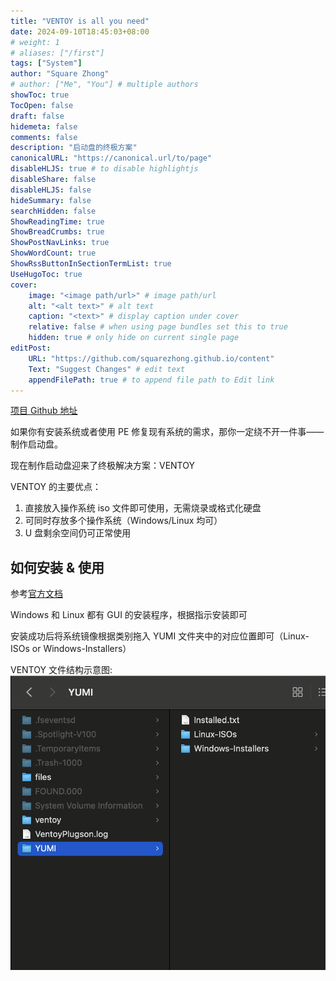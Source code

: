 ```yaml
---
title: "VENTOY is all you need"
date: 2024-09-10T18:45:03+08:00
# weight: 1
# aliases: ["/first"]
tags: ["System"]
author: "Square Zhong"
# author: ["Me", "You"] # multiple authors
showToc: true
TocOpen: false
draft: false
hidemeta: false
comments: false
description: "启动盘的终极方案"
canonicalURL: "https://canonical.url/to/page"
disableHLJS: true # to disable highlightjs
disableShare: false
disableHLJS: false
hideSummary: false
searchHidden: false
ShowReadingTime: true
ShowBreadCrumbs: true
ShowPostNavLinks: true
ShowWordCount: true
ShowRssButtonInSectionTermList: true
UseHugoToc: true
cover:
    image: "<image path/url>" # image path/url
    alt: "<alt text>" # alt text
    caption: "<text>" # display caption under cover
    relative: false # when using page bundles set this to true
    hidden: true # only hide on current single page
editPost:
    URL: "https://github.com/squarezhong.github.io/content"
    Text: "Suggest Changes" # edit text
    appendFilePath: true # to append file path to Edit link
---
```


[项目 Github 地址](https://github.com/ventoy/Ventoy)

如果你有安装系统或者使用 PE 修复现有系统的需求，那你一定绕不开一件事——制作启动盘。

现在制作启动盘迎来了终极解决方案：VENTOY

VENTOY 的主要优点：

1. 直接放入操作系统 iso 文件即可使用，无需烧录或格式化硬盘
2. 可同时存放多个操作系统（Windows/Linux 均可）
3. U 盘剩余空间仍可正常使用

## 如何安装 & 使用

参考[官方文档](https://www.ventoy.net/en/doc_start.html)

Windows 和 Linux 都有 GUI 的安装程序，根据指示安装即可

安装成功后将系统镜像根据类别拖入 YUMI 文件夹中的对应位置即可（Linux-ISOs or Windows-Installers）

VENTOY 文件结构示意图:
![VENTOY 文件结构示意图](images/demonstration.png)

